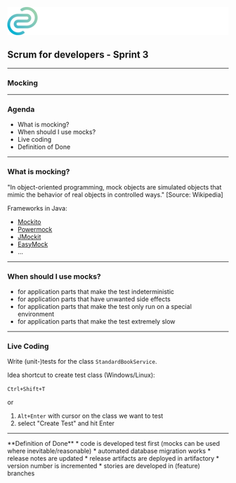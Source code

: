 <!-- .slide: data-background="img/background_title.jpg" data-state="intro" class="center" -->
![](img/cc_logo.png) <!-- .element: class="cc_logo" -->
## Scrum for developers - Sprint 3 <!-- .element: class="heading" -->
----
### Mocking <!-- .element: class="heading" -->

---

### Agenda

* What is mocking?
* When should I use mocks?
* Live coding
* Definition of Done

---

### What is mocking?

"In object-oriented programming, mock objects are simulated objects that mimic the behavior of real objects in controlled ways." [Source: Wikipedia]

Frameworks in Java:

* [Mockito](http://mockito.org/)
* [Powermock](http://code.google.com/p/powermock/)
* [JMockit](http://code.google.com/p/jmockit/)
* [EasyMock](http://easymock.org/)
* ...

---

### When should I use mocks?

* for application parts that make the test indeterministic
* for application parts that have unwanted side effects 
* for application parts that make the test only run on a special environment
* for application parts that make the test extremely slow
     
---

### Live Coding

Write (unit-)tests for the class `StandardBookService`.

Idea shortcut to create test class (Windows/Linux): 

`Ctrl+Shift+T`

or 

1. `Alt+Enter` with cursor on the class we want to test
2. select "Create Test" and hit Enter

---

<div class="dodbox">
**Definition of Done**
* code is developed test first (mocks can be used where inevitable/reasonable)
* automated database migration works <!-- .element: class="former" -->
* release notes are updated <!-- .element: class="former" -->
* release artifacts are deployed in artifactory <!-- .element: class="former" -->
* version number is incremented <!-- .element: class="former" -->
* stories are developed in (feature) branches <!-- .element: class="former" -->
